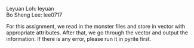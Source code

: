 Leyuan Loh:  leyuan <br />
Bo Sheng Lee: lee0717 <br /> 

For this assignment, we read in the monster files and store in vector with appropriate attributes. After that, we go through the vector and output the information. If there is any error, please run it in pyrite first. 